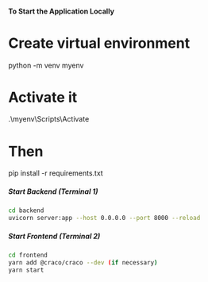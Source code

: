 #### To Start the Application Locally

# Create virtual environment
python -m venv myenv

# Activate it
.\myenv\Scripts\Activate

# Then
pip install -r requirements.txt

##### Start Backend (Terminal 1)
```bash
cd backend
uvicorn server:app --host 0.0.0.0 --port 8000 --reload
```

##### Start Frontend (Terminal 2)
```bash
cd frontend
yarn add @craco/craco --dev (if necessary)
yarn start
```


